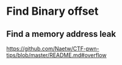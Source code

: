 # Find Binary offset



## Find a memory address leak

https://github.com/Naetw/CTF-pwn-tips/blob/master/README.md#overflow